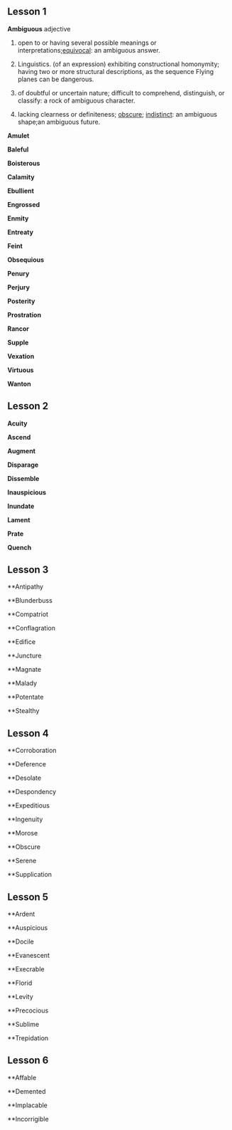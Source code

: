 ## Lesson 1

**Ambiguous**
adjective
1. open to or having several possible meanings or interpretations;[equivocal](https://www.dictionary.com/browse/equivocal): an ambiguous answer.
    
2. Linguistics. (of an expression) exhibiting constructional homonymity; having two or more structural descriptions, as the sequence Flying planes can be dangerous.
    

3. of doubtful or uncertain nature; difficult to comprehend, distinguish, or classify: a rock of ambiguous character.
    
4. lacking clearness or definiteness; [obscure](https://www.dictionary.com/browse/obscure); [indistinct](https://www.dictionary.com/browse/indistinct): an ambiguous shape;an ambiguous future.

**Amulet**

**Baleful**

**Boisterous**

**Calamity**

**Ebullient**

**Engrossed**

**Enmity**

**Entreaty**

**Feint**

**Obsequious**

**Penury**

**Perjury**

**Posterity**

**Prostration**

**Rancor**

**Supple**

**Vexation**

**Virtuous**

**Wanton**

## Lesson 2

**Acuity**

**Ascend**

**Augment**

**Disparage**

**Dissemble**

**Inauspicious**

**Inundate**

**Lament**

**Prate**

**Quench**

## Lesson 3

**Antipathy

**Blunderbuss

**Compatriot

**Conflagration

**Edifice

**Juncture

**Magnate

**Malady

**Potentate

**Stealthy

## Lesson 4

**Corroboration

**Deference

**Desolate

**Despondency

**Expeditious

**Ingenuity

**Morose

**Obscure

**Serene

**Supplication

## Lesson 5

**Ardent

**Auspicious

**Docile

**Evanescent

**Execrable

**Florid

**Levity

**Precocious

**Sublime

**Trepidation

## Lesson 6

**Affable

**Demented

**Implacable

**Incorrigible



